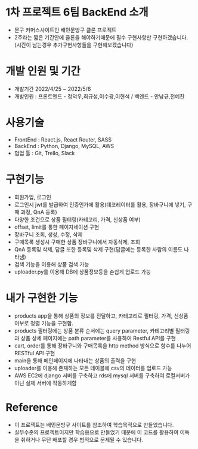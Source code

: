 # 1차 프로젝트 6팀 BackEnd 소개

- 문구 커머스사이트인 배민문방구 클론 프로젝트
- 2주라는 짧은 기간안에 클론을 해야하기때문에 필수 구현사항만 구현하겠습니다.(시간이 남는경우 추가구현사항들을 구현해보겠습니다)

# 개발 인원 및 기간

- 개발기간 2022/4/25 ~ 2022/5/6
- 개발인원 : 프론트엔드 - 정덕우,최규성,이수광,이현석 / 백엔드 - 안남규,전예찬

# 사용기술

- FrontEnd : React.js, React Router, SASS
- BackEnd : Python, Django, MySQL, AWS
- 협업 툴 : Git, Trello, Slack

# 구현기능

- 회원가입, 로그인
- 로그인시 jwt를 발급하여 인증인가에 활용(데코레이터를 활용, 장바구니에 넣기, 구매 과정, QnA 등록)
- 다양한 조건으로 상품 필터링(카테고리, 가격, 신상품 여부)
- offset, limit를 통한 페이지네이션 구현
- 장바구니 조회, 생성, 수정, 삭제
- 구매목록 생성시 구매한 상품 장바구니에서 자동삭제, 조회
- QnA 등록및 삭제, 답글 또한 등록및 삭제 구현(답글에는 등록한 사람의 이름도 나타냄)
- 검색 기능을 이용해 상품 검색 가능
- uploader.py를 이용해 DB에 상품정보등을 손쉽게 업로드 가능

# 내가 구현한 기능

- products app을 통해 상품의 정보를 전달하고, 카테고리로 필터링, 가격, 신상품 여부로 정렬 기능을 구현함.
- products 필터링에는 상품 분류 순서에는 query parameter, 카테고리별 필터링과 상품 상세 페이지에는 path parameter를 사용하여 Restful API를 구현
- cart, order를 통해 장바구니와 구매목록을 http method 방식으로 함수를 나누어 RESTful API 구현
- main을 통해 메인페이지에 나타내는 상품의 출력을 구현
- uploader를 이용해 존재하는 모든 테이블에 csv의 데이터를 업로드 가능
- AWS EC2에 django 서버를 구축하고 rds에 mysql 서버를 구축하여 로컬서버가 아닌 실제 서버에 작동하게함

# Reference

- 이 프로젝트는 배민문방구 사이트를 참조하여 학습목적으로 만들었습니다.
- 실무수준의 프로젝트이지만 학습용으로 만들었기 때문에 이 코드를 활용하여 이득을 취하거나 무단 배포할 경우 법적으로 문제될 수 있습니다.

